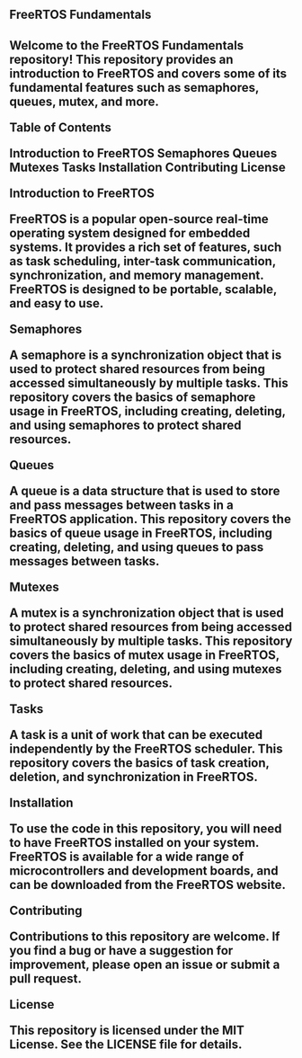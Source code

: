 <h2>

FreeRTOS Fundamentals

<h2>


Welcome to the FreeRTOS Fundamentals repository! This repository provides an introduction to FreeRTOS and covers some of its fundamental features such as semaphores, queues, mutex, and more.

Table of Contents

Introduction to FreeRTOS
Semaphores
Queues
Mutexes
Tasks
Installation
Contributing
License

Introduction to FreeRTOS

FreeRTOS is a popular open-source real-time operating system designed for embedded systems. It provides a rich set of features, such as task scheduling, inter-task communication, synchronization, and memory management. FreeRTOS is designed to be portable, scalable, and easy to use.

Semaphores

A semaphore is a synchronization object that is used to protect shared resources from being accessed simultaneously by multiple tasks. This repository covers the basics of semaphore usage in FreeRTOS, including creating, deleting, and using semaphores to protect shared resources.

Queues

A queue is a data structure that is used to store and pass messages between tasks in a FreeRTOS application. This repository covers the basics of queue usage in FreeRTOS, including creating, deleting, and using queues to pass messages between tasks.

Mutexes

A mutex is a synchronization object that is used to protect shared resources from being accessed simultaneously by multiple tasks. This repository covers the basics of mutex usage in FreeRTOS, including creating, deleting, and using mutexes to protect shared resources.

Tasks

A task is a unit of work that can be executed independently by the FreeRTOS scheduler. This repository covers the basics of task creation, deletion, and synchronization in FreeRTOS.

Installation

To use the code in this repository, you will need to have FreeRTOS installed on your system. FreeRTOS is available for a wide range of microcontrollers and development boards, and can be downloaded from the FreeRTOS website.

Contributing

Contributions to this repository are welcome. If you find a bug or have a suggestion for improvement, please open an issue or submit a pull request.

License

This repository is licensed under the MIT License. See the LICENSE file for details.

